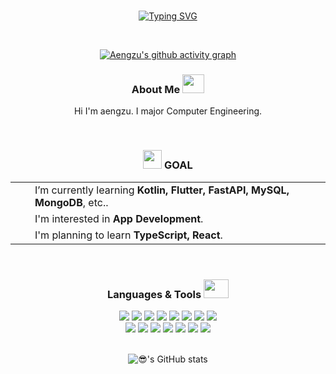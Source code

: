 <br>

<div align="center">

[![Typing SVG](https://readme-typing-svg.demolab.com?font=Fira+Code&weight=500&size=30&pause=1000&theme=dark&color=FADADD&center=true&random=false&width=435&lines=Hi+I'm+aengzu+👋🏻 )](https://git.io/typing-svg)

<br>

[![Aengzu's github activity graph](https://github-readme-activity-graph.vercel.app/graph?username=aengzu&theme=dracula)](https://github.com/aengzu/github-readme-activity-graph)


### About Me  <img src="https://github.com/user-attachments/assets/09459d95-ca61-420e-a6db-7d20732b3cfc" width="35" height="30"/> 


Hi I'm aengzu. I major Computer Engineering.

<br>

### <img src="https://github.com/user-attachments/assets/645842ff-8736-419b-994f-563d050b3a8c" width="30" height="30"/> GOAL 
  
  <table align="center">
    <tr>
      <td><img src="https://github.com/user-attachments/assets/2f70bc6f-1552-47ec-9504-51fe1e516054" width="15" height="15"/></td>
      <td>I’m currently learning <strong>Kotlin, Flutter, FastAPI, MySQL, MongoDB</strong>, etc..</td>
    </tr>
    <tr>
      <td><img src="https://github.com/user-attachments/assets/2f70bc6f-1552-47ec-9504-51fe1e516054" width="15" height="15"/></td>
      <td>I'm interested in <strong>App Development</strong>.</td>
    </tr>
    <tr>
      <td><img src="https://github.com/user-attachments/assets/2f70bc6f-1552-47ec-9504-51fe1e516054" width="15" height="15"/></td>
      <td>I'm planning to learn <strong>TypeScript, React</strong>.</td>
    </tr>
  </table>


<br>

### Languages & Tools  <img src="https://github.com/user-attachments/assets/5964e663-5fa3-4cf2-ab32-574dbaa8cc27" width="40" height="30"/>

<div class='row'>
<img src="https://img.shields.io/badge/Flutter-F9F5F6?style=flat-square&logo=Flutter&logoColor=AC87C5"/>
<img src="https://img.shields.io/badge/Dart-F8E8EE?style=flat-square&logo=Dart&logoColor=white"/>
<img src="https://img.shields.io/badge/Python-FDCEDF?style=flat-square&logo=Python&logoColor=white"/>
<img src="https://img.shields.io/badge/postgresql-FFE5E5?style=flat-square&logo=postgresql&logoColor=AC87C5"/>
<img src="https://img.shields.io/badge/mysql-FFE5E5?style=flat-square&logo=mysql&logoColor=AC87C5"/>
<img src="https://img.shields.io/badge/Javascript-E0AED0?style=flat-square&logo=Javascript&logoColor=white"/>
<img src="https://img.shields.io/badge/CSS3-AC87C5?style=flat-square&logo=CSS3&logoColor=white"/>
<img src="https://img.shields.io/badge/Kotlin-F2BED1?style=flat-square&logo=Kotlin&logoColor=white"/>
    </div>
  <div class='row'>
<img src="https://img.shields.io/badge/HTML5-F9F5F6?style=flat-square&logo=HTML5&logoColor=756AB6"/>
<img src="https://img.shields.io/badge/Java-F8E8EE?style=flat-square&logo=Java&logoColor=white"/>
<img src="https://img.shields.io/badge/Android Studio-FFE5E5?style=flat-square&logo=Android Studio&logoColor=white"/>
<img src="https://img.shields.io/badge/Visual Studio-FDCEDF?style=flat-square&logo=Visual Studio&logoColor=white"/>
<img src="https://img.shields.io/badge/C++-F2BED1?style=flat-square&logo=C++&logoColor=white"/>
<img src="https://img.shields.io/badge/fastapi-E0AED0?style=flat-square&logo=fastapi&logoColor=white"/>
<img src="https://img.shields.io/badge/Streamlit-AC87C5?style=flat-square&logo=Streamlit&logoColor=white"/>
</div>
<br>

![😎's GitHub stats](https://github-readme-stats.vercel.app/api?username=aengzu&show_icons=true&bg_color=FADADD&text_color=FF3399&border_color=ff3399&icon_color=ff3399&title_color=ff3399)


</div>








<br>


<!--
**aengzu/aengzu** is a ✨ _special_ ✨ repository because its `README.md` (this file) appears on your GitHub profile.

Here are some ideas to get you started:

- 🔭 I’m currently working on ...
-  🌱 I’m currently learning ...
- 👯 I’m looking to collaborate on ...
- 🤔 I’m looking for help with ...
- 💬 Ask me about ...
- 📫 How to reach me: ...
- 😄 Pronouns: ...
- ⚡ Fun fact: ...

<p>$\it{\large{\color{#FADADD}HI ~ I\ major\ Computer\ Engineering.}}$</p>
<br>
<a href="https://github.com/devxb/gitanimals">
  <img src="https://render.gitanimals.org/farms/aengzu"/>
</a>
<br>

<img src="https://user-images.githubusercontent.com/74038190/216122041-518ac897-8d92-4c6b-9b3f-ca01dcaf38ee.png" width="20" height="20"/> I’m currently learning **Kotlin, Flutter, FastAPI, MySQL, MongoDB**, etc.. 
<br>
<img src="https://user-images.githubusercontent.com/74038190/216122041-518ac897-8d92-4c6b-9b3f-ca01dcaf38ee.png" width="20" height="20"/> I'm interested in **App Development**.
<br>
<img src="https://user-images.githubusercontent.com/74038190/216122041-518ac897-8d92-4c6b-9b3f-ca01dcaf38ee.png" width="20" height="20"/> I'm planning to learn **TypeScript, React**. 
<br>

<img src="https://github.com/user-attachments/assets/2f70bc6f-1552-47ec-9504-51fe1e516054" width="15" height="15"/>  I’m currently learning **Kotlin, Flutter, FastAPI, MySQL, MongoDB**, etc.. 
<br>
<img src="https://github.com/user-attachments/assets/2f70bc6f-1552-47ec-9504-51fe1e516054" width="15" height="15"/>  I'm interested in **App Development**.
<br>
<img src="https://github.com/user-attachments/assets/2f70bc6f-1552-47ec-9504-51fe1e516054" width="15" height="15"/>  I'm planning to learn **TypeScript, React**. 
</div>

-->

<br/>
<br/>
</div>




